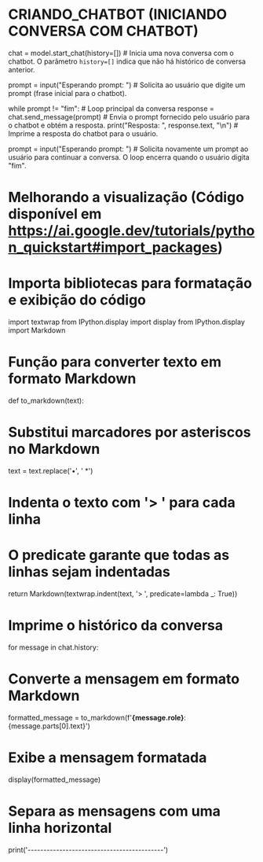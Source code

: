 # CRIANDO_CHATBOT (INICIANDO CONVERSA COM CHATBOT)
chat = model.start_chat(history=[])  # Inicia uma nova conversa com o chatbot. O parâmetro `history=[]` indica que não há histórico de conversa anterior.

prompt = input("Esperando prompt: ")  # Solicita ao usuário que digite um prompt (frase inicial para o chatbot).

while prompt != "fim":  # Loop principal da conversa
  response = chat.send_message(prompt)  # Envia o prompt fornecido pelo usuário para o chatbot e obtém a resposta.
  print("Resposta: ", response.text, "\n")  # Imprime a resposta do chatbot para o usuário.

  prompt = input("Esperando prompt: ")  # Solicita novamente um prompt ao usuário para continuar a conversa. O loop encerra quando o usuário digita "fim".
# Melhorando a visualização (Código disponível em https://ai.google.dev/tutorials/python_quickstart#import_packages)

# Importa bibliotecas para formatação e exibição do código
import textwrap
from IPython.display import display
from IPython.display import Markdown

# Função para converter texto em formato Markdown
def to_markdown(text):
  # Substitui marcadores por asteriscos no Markdown
  text = text.replace('•', '  *')
  # Indenta o texto com '> ' para cada linha
  # O predicate garante que todas as linhas sejam indentadas
  return Markdown(textwrap.indent(text, '> ', predicate=lambda _: True))

# Imprime o histórico da conversa
for message in chat.history:
  # Converte a mensagem em formato Markdown
  formatted_message = to_markdown(f'**{message.role}**: {message.parts[0].text}')
  # Exibe a mensagem formatada
  display(formatted_message)
  # Separa as mensagens com uma linha horizontal
  print('-------------------------------------------')
